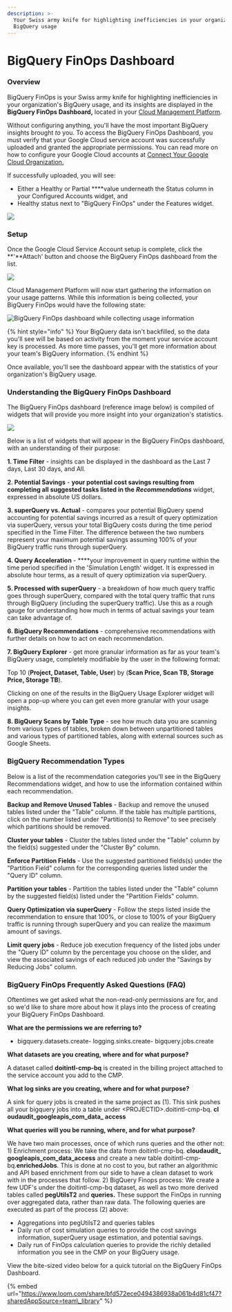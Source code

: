 ```yaml
---
description: >-
  Your Swiss army knife for highlighting inefficiencies in your organization's
  BigQuery usage
---
```


# BigQuery FinOps Dashboard

### Overview

BigQuery FinOps is your Swiss army knife for highlighting inefficiencies in your organization's BigQuery usage, and its insights are displayed in the **BigQuery FinOps Dashboard,** located in your [Cloud Management Platform](../).

Without configuring anything, you'll have the most important BigQuery insights brought _to_ you. To access the BigQuery FinOps Dashboard, you must verify that your Google Cloud service account was successfully uploaded and granted the appropriate permissions. You can read more on how to configure your Google Cloud accounts at [Connect Your Google Cloud Organization.](../google-cloud/connect-google-cloud-service-account.md)

If successfully uploaded, you will see:

* Either a Healthy or Partial ****value underneath the Status column in your Configured Accounts widget, and
* Healthy status next to "BigQuery FinOps" under the Features widget.

![](../.gitbook/assets/cmp_gcp_partialpermissions%20%281%29.jpg)

### Setup

Once the Google Cloud Service Account setup is complete, click the **'**Attach' button and choose the BigQuery FinOps dashboard from the list.

![](../.gitbook/assets/budgetao_finops_attach.jpg)

Cloud Management Platform will now start gathering the information on your usage patterns. While this information is being collected, your BigQuery FinOps would have the following state:

![BigQuery FinOps dashboard while collecting usage information](../.gitbook/assets/bigquery-finops-empty-state.png)

{% hint style="info" %}
Your BigQuery data isn't backfilled, so the data you'll see will be based on activity from the moment your service account key is processed. As more time passes, you'll get more information about your team's BigQuery information.
{% endhint %}

Once available, you'll see the dashboard appear with the statistics of your organization's BigQuery usage.

### Understanding the BigQuery FinOps Dashboard

The BigQuery FinOps dashboard \(reference image below\) is compiled of widgets that will provide you more insight into your organization's statistics.

![](../.gitbook/assets/bigqueryfinops_dashboard.jpg)

Below is a list of widgets that will appear in the BigQuery FinOps dashboard, with an understanding of their purpose:

**1. Time Filter** - insights can be displayed in the dashboard as the Last 7 days, Last 30 days, and All.

**2. Potential Savings**  -  **your potential cost savings resulting from completing all suggested tasks listed in the** _**Recommendations**_ widget, expressed in absolute US dollars.

**3. superQuery vs. Actual** - compares your potential BigQuery spend accounting for potential savings incurred as a result of query optimization via superQuery, versus your total BigQuery costs during the time period specified in the Time Filter. The difference between the two numbers represent your maximum potential savings assuming 100% of your BigQuery traffic runs through superQuery.

**4. Query Acceleration** - ****your improvement in query runtime within the time period specified in the 'Simulation Length' widget. It is expressed in absolute hour terms, as a result of query optimization via superQuery.

**5. Processed with superQuery** - a breakdown of how much query traffic goes through superQuery, compared with the total query traffic that runs through BigQuery \(including the superQuery traffic\). Use this as a rough gauge for understanding how much in terms of actual savings your team can take advantage of.

**6. BigQuery Recommendations** - comprehensive recommendations with further details on how to act on each recommendation.

**7. BigQuery Explorer** - get more granular information as far as your team's BigQuery usage, completely modifiable by the user in the following format:

Top 10 \(**Project, Dataset, Table, User**\) by \(**Scan Price, Scan TB, Storage Price, Storage TB**\).

Clicking on one of the results in the BigQuery Usage Explorer widget will open a pop-up where you can get even more granular with your usage insights.

**8. BigQuery Scans by Table Type** - see how much data you are scanning from various types of tables, broken down between unpartitioned tables and various types of partitioned tables, along with external sources such as Google Sheets.

### BigQuery Recommendation Types

Below is a list of the recommendation categories you'll see in the BigQuery Recommendations widget, and how to use the information contained within each recommendation.

**Backup and Remove Unused Tables** - Backup and remove the unused tables listed under the "Table" column. If the table has multiple partitions, click on the number listed under "Partition\(s\) to Remove" to see precisely which partitions should be removed.

**Cluster your tables** - Cluster the tables listed under the "Table" column by the field\(s\) suggested under the "Cluster By" column.

**Enforce Partition Fields** - Use the suggested partitioned fields\(s\) under the "Partition Field" column for the corresponding queries listed under the "Query ID" column.

**Partition your tables** - Partition the tables listed under the "Table" column by the suggested field\(s\) listed under the "Partition Fields" column.

**Query Optimization via superQuery** - Follow the steps listed inside the recommendation to ensure that 100%, or close to 100% of your BigQuery traffic is running through superQuery and you can realize the maximum amount of savings.

**Limit query jobs** - Reduce job execution frequency of the listed jobs under the "Query ID" column by the percentage you choose on the slider, and view the associated savings of each reduced job under the "Savings by Reducing Jobs" column.

### BigQuery FinOps Frequently Asked Questions \(FAQ\)

Oftentimes we get asked what the non-read-only permissions are for, and so we'd like to share more about how it plays into the process of creating your BigQuery FinOps Dashboard. 

**What are the permissions we are referring to?**

- bigquery.datasets.create- logging.sinks.create- bigquery.jobs.create 

**What datasets are you creating, where and for what purpose?** 

A dataset called **doitintl-cmp-bq** is created in the billing project attached to the service account you add to the CMP. 

**What log sinks are you creating, where and for what purpose?** 

A sink for query jobs is created in the same project as \(1\). This sink pushes all your bigquery jobs into a table under &lt;PROJECTID&gt;.doitintl-cmp-bq. **cl oudaudit\_googleapis\_com\_data\_ access** 

**What queries will you be running, where, and for what purpose?**

We have two main processes, once of which runs queries and the other not: 1\) Enrichment process: We take the data from doitintl-cmp-bq. **cloudaudit\_ googleapis\_com\_data\_access**  and create a new table doitintl-cmp-bq.**enrichedJobs**. This is done at no cost to you, but rather an algorithmic and API based enrichment from our side to have a clean dataset to work with in the processes that follow. 2\) BigQuery Finops process: We create a few UDF's under the doitintl-cmp-bq dataset, as well as two more derived tables called **pegUtilsT2** and **queries.**  These support the FinOps in running over aggregated data, rather than raw data.  The following queries are executed as part of the process \(2\) above:

* Aggregations into pegUtilsT2 and queries tables
* Daily run of cost simulation queries to provide the cost savings information, superQuery usage estimation, and potential savings.
* Daily run of FinOps calculation queries to provide the richly detailed information you see in the CMP on your BigQuery usage.

View the bite-sized video below for a quick tutorial on the BigQuery FinOps Dashboard.

{% embed url="https://www.loom.com/share/bfd572ece0494386938a061b4d81cf47?sharedAppSource=team\_library" %}



